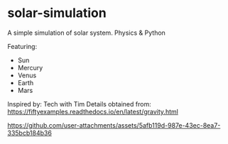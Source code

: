 # solar-simulation

A simple simulation of solar system. Physics & Python

Featuring:
- Sun
- Mercury
- Venus
- Earth
- Mars

Inspired by: Tech with Tim
Details obtained from: https://fiftyexamples.readthedocs.io/en/latest/gravity.html  

https://github.com/user-attachments/assets/5afb119d-987e-43ec-8ea7-335bcb184b36


